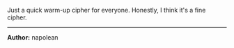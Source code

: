 Just a quick warm-up cipher for everyone. Honestly, I think it's a fine cipher.

---
**Author:** napolean